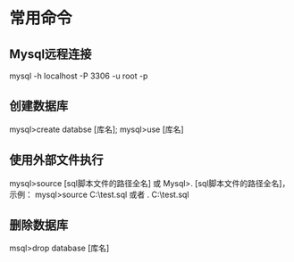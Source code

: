 # 常用命令

## Mysql远程连接
mysql -h localhost -P 3306 -u root -p

## 创建数据库
mysql>create databse [库名];
mysql>use [库名]

## 使用外部文件执行
mysql>source [sql脚本文件的路径全名] 或 Mysql>\. [sql脚本文件的路径全名]，示例：
mysql>source C:\test.sql 或者 \. C:\test.sql

## 删除数据库
msql>drop database [库名]